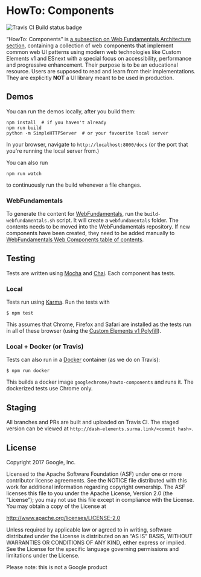 # HowTo: Components

![Travis CI Build status badge](https://travis-ci.org/GoogleChrome/howto-components.svg?branch=master)

“HowTo: Components” is [a subsection on Web Fundamentals Architecture section](https://developers.google.com/web/fundamentals/architecture/howto-components/overview), containing a collection of web components that implement common web UI patterns using modern web technologies like Custom Elements v1 and ESnext with a special focus on accessibility, performance and progressive enhancement. Their purpose is to be an educational resource. Users are supposed to read and learn from their implementations. They are explicitly **NOT** a UI library meant to be used in production.

## Demos

You can run the demos locally, after you build them:

```
npm install  # if you haven't already
npm run build
python -m SimpleHTTPServer  # or your favourite local server
```

In your browser, navigate to `http://localhost:8000/docs` (or the port that you're running the local server from.)

You can also run

```
npm run watch
```

to continuously run the build whenever a file changes.

### WebFundamentals

To generate the content for [WebFundamentals](https://github.com/Google/WebFundamentals), run the `build-webfundamentals.sh` script. It will create a `webfundamentals` folder. The contents needs to be moved into the WebFundamentals repository. If new components have been created, they need to be added manually to [WebFundamentals Web Components table of contents](https://github.com/google/WebFundamentals/blob/master/src/content/en/fundamentals/web-components/_toc.yaml).

## Testing

Tests are written using [Mocha](https://mochajs.org/) and [Chai](http://chaijs.com/). Each component has tests.

### Local

Tests run using [Karma](https://karma-runner.github.io/1.0/config/browsers.html). Run the tests with

```
$ npm test
```

This assumes that Chrome, Firefox and Safari are installed as the tests run in all of these browser (using the [Custom Elements v1 Polyfill](https://github.com/webcomponents/custom-elements)).

### Local + Docker (or Travis)

Tests can also run in a [Docker](https://www.docker.com/) container (as we do on Travis):

```
$ npm run docker
```

This builds a docker image `googlechrome/howto-components` and runs it. The dockerized tests use Chrome only.

## Staging

All branches and PRs are built and uploaded on Travis CI. The staged version can be viewed at `http://dash-elements.surma.link/<commit hash>`.

## License

Copyright 2017 Google, Inc.

Licensed to the Apache Software Foundation (ASF) under one or more contributor license agreements. See the NOTICE file distributed with this work for additional information regarding copyright ownership. The ASF licenses this file to you under the Apache License, Version 2.0 (the “License”); you may not use this file except in compliance with the License. You may obtain a copy of the License at

http://www.apache.org/licenses/LICENSE-2.0

Unless required by applicable law or agreed to in writing, software distributed under the License is distributed on an “AS IS” BASIS, WITHOUT WARRANTIES OR CONDITIONS OF ANY KIND, either express or implied. See the License for the specific language governing permissions and limitations under the License.

Please note: this is not a Google product
